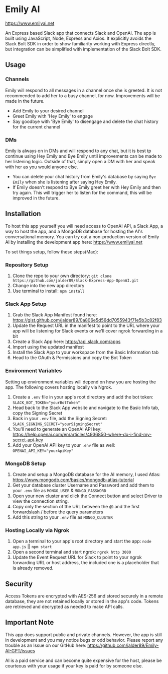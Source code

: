 # Emily AI
https://www.emilyai.net

An Express based Slack app that connects Slack and OpenAI. The app is built using JavaScript, Node, Express and Axios. It explicitly avoids the Slack Bolt SDK in order to show familiarity working with Express directly, but integration can be simplified with implementation of the Slack Bolt SDK.

## Usage

### Channels
Emily will respond to all messages in a channel once she is greeted. It is not recommended to add her to a busy channel, for now. Improvements will be made in the future.
- Add Emily to your desired channel
- Greet Emily with 'Hey Emily' to engage
- Say goodbye with 'Bye Emily' to disengage and delete the chat history for the current channel

### DMs
Emily is always on in DMs and will respond to any chat, but it is best tp continue using Hey Emily and Bye Emily until improvements can be made to her listening logic. Outside of that, simply open a DM with her and speak with her as you would anyone else. 
- You can delete your chat history from Emily's database by saying `Bye Emily` when she is listening after saying Hey Emily.
- If Emily doesn't respond to Bye Emily greet her with Hey Emily and then try again. This will trigger her to listen for the command, this will be improved in the future.


## Installation

To host this app yourself you will need access to OpenAI API, a Slack App, a way to host the app, and a MongoDB database for hosting the AI's conversational memory. You can try out a non-production version of Emily AI by installing the development app here: https://www.emilyai.net

To set things setup, follow these steps(Mac):

### Repository Setup

1. Clone the repo to your own directory: `git clone https://github.com/jalder89/Slack-Express-App-OpenAI.git`
2. Change into the new app directory
3. Use terminal to install: `npm install`

### Slack App Setup

1. Grab the Slack App Manifest found here: https://gist.github.com/jalder89/0a806e5d56dd7055943f71e5b3c82f83
2. Update the Request URL in the manifest to point to the URL where your app will be listening for Slack events or we'll cover ngrok forwarding in a bit
3. Create a Slack App here: https://api.slack.com/apps
4. Import using the updated manifest
5. Install the Slack App to your workspace from the Basic Information tab
6. Head to the OAuth & Permissions and copy the Bot Token

### Environment Variables
Setting up environment variables will depend on how you are hosting the app. The following covers hosting locally via Ngrok.

1. Create a `.env` file in your app's root directory and add the bot token: `SLACK_BOT_TOKEN="yourBotToken"`
2. Head back to the Slack App website and navigate to the Basic Info tab, copy the Signing Secret
3. Back in your `.env` file, add the Signing Secret: `SLACK_SIGNING_SECRET="yourSigningSecret"`
4. You'll need to generate an OpenAI API key: https://help.openai.com/en/articles/4936850-where-do-i-find-my-secret-api-key
5. Add your OpenAI API key to your `.env` file as well: `OPENAI_API_KEY="yourApiKey"`

### MongoDB Setup

1. Create and setup a MongoDB database for the AI memory, I used Atlas: https://www.mongodb.com/basics/mongodb-atlas-tutorial
2. Get your database cluster Username and Password and add them to your `.env` file as `MONGO_USER` & `MONGO_PASSWORD`
3. Open your new cluster and click the Connect button and select Driver to view the connection string.
4. Copy only the section of the URL between the @ and the first forwardslash / before the query parameters
5. Add this string to your `.env` file as `MONGO_CLUSTER`

### Hosting Locally via Ngrok
  
1. Open a terminal to your app's root directory and start the app: `node app.js` || `npm start`
2. Open a second terminal and start ngrok: `ngrok http 3000`
3. Update the Event Request URL for Slack to point to your ngrok forwarding URL or host address, the included one is a placeholder that is already removed.

## Security
Access Tokens are encrypted with AES-256 and stored securely in a remote database, they are not retained locally or stored in the app's code. Tokens are retrieved and decrypted as needed to make API calls.

## Important Note
This app does support public and private channels. However, the app is still in development and you may notice bugs or odd behavior. Please report any trouble as an Issue on our GitHub here: https://github.com/jalder89/Emily-AI-GPT/issues

AI is a paid service and can become quite expensive for the host, please be courteous with your usage if your key is paid for by someone else.
